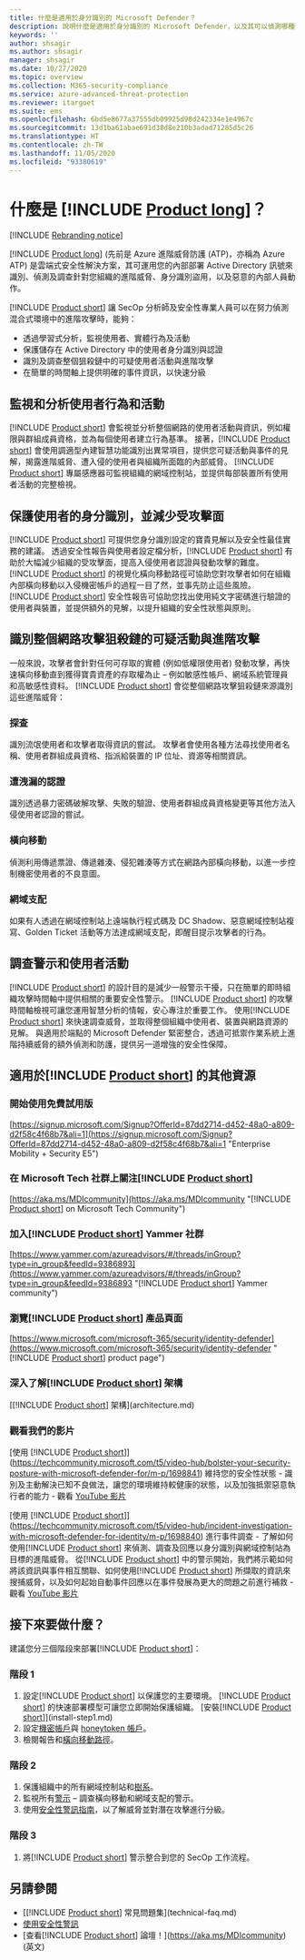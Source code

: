 ```yaml
---
title: 什麼是適用於身分識別的 Microsoft Defender？
description: 說明什麼是適用於身分識別的 Microsoft Defender，以及其可以偵測哪種類型的可疑活動
keywords: ''
author: shsagir
ms.author: shsagir
manager: shsagir
ms.date: 10/27/2020
ms.topic: overview
ms.collection: M365-security-compliance
ms.service: azure-advanced-threat-protection
ms.reviewer: itargoet
ms.suite: ems
ms.openlocfilehash: 6bd5e8677a37555db09925d98d242334e1e4967c
ms.sourcegitcommit: 13d1ba61abae691d38d8e210b3adad71285d5c26
ms.translationtype: HT
ms.contentlocale: zh-TW
ms.lasthandoff: 11/05/2020
ms.locfileid: "93380619"
---
```

# <a name="what-is-product-long"></a>什麼是 [!INCLUDE [Product long](includes/product-long.md)]？

[!INCLUDE [Rebranding notice](includes/rebranding.md)]

[!INCLUDE [Product long](includes/product-long.md)] (先前是 Azure 進階威脅防護 (ATP)，亦稱為 Azure ATP) 是雲端式安全性解決方案，其可運用您的內部部署 Active Directory 訊號來識別、偵測及調查針對您組織的進階威脅、身分識別盜用，以及惡意的內部人員動作。

[!INCLUDE [Product short](includes/product-short.md)] 讓 SecOp 分析師及安全性專業人員可以在努力偵測混合式環境中的進階攻擊時，能夠：

- 透過學習式分析，監視使用者、實體行為及活動
- 保護儲存在 Active Directory 中的使用者身分識別與認證
- 識別及調查整個狙殺鏈中的可疑使用者活動與進階攻擊
- 在簡單的時間軸上提供明確的事件資訊，以快速分級

## <a name="monitor-and-profile-user-behavior-and-activities"></a>監視和分析使用者行為和活動

[!INCLUDE [Product short](includes/product-short.md)] 會監視並分析整個網路的使用者活動與資訊，例如權限與群組成員資格，並為每個使用者建立行為基準。 接著，[!INCLUDE [Product short](includes/product-short.md)] 會使用調適型內建智慧功能識別出異常項目，提供您可疑活動與事件的見解，揭露進階威脅、遭入侵的使用者與組織所面臨的內部威脅。 [!INCLUDE [Product short](includes/product-short.md)] 專屬感應器可監視組織的網域控制站，並提供每部裝置所有使用者活動的完整檢視。

## <a name="protect-user-identities-and-reduce-the-attack-surface"></a>保護使用者的身分識別，並減少受攻擊面

[!INCLUDE [Product short](includes/product-short.md)] 可提供您身分識別設定的寶貴見解以及安全性最佳實務的建議。 透過安全性報告與使用者設定檔分析，[!INCLUDE [Product short](includes/product-short.md)] 有助於大幅減少組織的受攻擊面，提高入侵使用者認證與發動攻擊的難度。 [!INCLUDE [Product short](includes/product-short.md)] 的視覺化橫向移動路徑可協助您對攻擊者如何在組織內部橫向移動以入侵機密帳戶的過程一目了然，並事先防止這些風險。 [!INCLUDE [Product short](includes/product-short.md)] 安全性報告可協助您找出使用純文字密碼進行驗證的使用者與裝置，並提供額外的見解，以提升組織的安全性狀態與原則。

## <a name="identify-suspicious-activities-and-advanced-attacks-across-the-cyber-attack-kill-chain"></a>識別整個網路攻擊狙殺鏈的可疑活動與進階攻擊

一般來說，攻擊者會針對任何可存取的實體 (例如低權限使用者) 發動攻擊，再快速橫向移動直到獲得寶貴資產的存取權為止 – 例如敏感性帳戶、網域系統管理員和高敏感性資料。 [!INCLUDE [Product short](includes/product-short.md)] 會從整個網路攻擊狙殺鏈來源識別這些進階威脅：

### <a name="reconnaissance"></a>探查

識別流氓使用者和攻擊者取得資訊的嘗試。 攻擊者會使用各種方法尋找使用者名稱、使用者群組成員資格、指派給裝置的 IP 位址、資源等相關資訊。

### <a name="compromised-credentials"></a>遭洩漏的認證

識別透過暴力密碼破解攻擊、失敗的驗證、使用者群組成員資格變更等其他方法入侵使用者認證的嘗試。

### <a name="lateral-movements"></a>橫向移動

偵測利用傳遞票證、傳遞雜湊、侵犯雜湊等方式在網路內部橫向移動，以進一步控制機密使用者的不良意圖。

### <a name="domain-dominance"></a>網域支配

如果有人透過在網域控制站上遠端執行程式碼及 DC Shadow、惡意網域控制站複寫、Golden Ticket 活動等方法達成網域支配，即醒目提示攻擊者的行為。

## <a name="investigate-alerts-and-user-activities"></a>調查警示和使用者活動

[!INCLUDE [Product short](includes/product-short.md)] 的設計目的是減少一般警示干擾，只在簡單的即時組織攻擊時間軸中提供相關的重要安全性警示。 [!INCLUDE [Product short](includes/product-short.md)] 的攻擊時間軸檢視可讓您運用智慧分析的情報，安心專注於重要工作。 使用[!INCLUDE [Product short](includes/product-short.md)] 來快速調查威脅，並取得整個組織中使用者、裝置與網路資源的見解。 與適用於端點的 Microsoft Defender 緊密整合，透過可抵禦作業系統上進階持續威脅的額外偵測和防護，提供另一道增強的安全性保障。

## <a name="additional-resources-for-product-short"></a>適用於[!INCLUDE [Product short](includes/product-short.md)] 的其他資源

### <a name="start-a-free-trial"></a>開始使用免費試用版

[https://signup.microsoft.com/Signup?OfferId=87dd2714-d452-48a0-a809-d2f58c4f68b7&ali=1](https://signup.microsoft.com/Signup?OfferId=87dd2714-d452-48a0-a809-d2f58c4f68b7&ali=1 "Enterprise Mobility + Security E5")

### <a name="follow-product-short-on-microsoft-tech-community"></a>在 Microsoft Tech 社群上關注[!INCLUDE [Product short](includes/product-short.md)]

[https://aka.ms/MDIcommunity](https://aka.ms/MDIcommunity "[!INCLUDE [Product short](includes/product-short.md)] on Microsoft Tech Community")

### <a name="join-the-product-short-yammer-community"></a>加入[!INCLUDE [Product short](includes/product-short.md)] Yammer 社群

[https://www.yammer.com/azureadvisors/#/threads/inGroup?type=in_group&feedId=9386893](https://www.yammer.com/azureadvisors/#/threads/inGroup?type=in_group&feedId=9386893 "[!INCLUDE [Product short](includes/product-short.md)] Yammer community")

### <a name="visit-the-product-short-product-page"></a>瀏覽[!INCLUDE [Product short](includes/product-short.md)] 產品頁面

[https://www.microsoft.com/microsoft-365/security/identity-defender](https://www.microsoft.com/microsoft-365/security/identity-defender "[!INCLUDE [Product short](includes/product-short.md)] product page")

### <a name="learn-more-about-product-short-architecture"></a>深入了解[!INCLUDE [Product short](includes/product-short.md)] 架構

[[!INCLUDE [Product short](includes/product-short.md)] 架構](architecture.md)

### <a name="watch-our-videos"></a>觀看我們的影片

[使用 [!INCLUDE [Product short](includes/product-short.md)]](https://techcommunity.microsoft.com/t5/video-hub/bolster-your-security-posture-with-microsoft-defender-for/m-p/1698841) 維持您的安全性狀態 - 識別及主動解決已知不良做法，讓您的環境維持較健康的狀態，以及加強抵禦惡意執行者的能力 - 觀看 [YouTube 影片](https://youtu.be/nx5rrxVuRTk)

[使用 [!INCLUDE [Product short](includes/product-short.md)]](https://techcommunity.microsoft.com/t5/video-hub/incident-investigation-with-microsoft-defender-for-identity/m-p/1698840) 進行事件調查 - 了解如何使用[!INCLUDE [Product short](includes/product-short.md)] 來偵測、調查及回應以身分識別與網域控制站為目標的進階威脅。 從[!INCLUDE [Product short](includes/product-short.md)] 中的警示開始，我們將示範如何將該資訊與事件相互關聯、如何使用[!INCLUDE [Product short](includes/product-short.md)] 所擷取的資訊來搜捕威脅，以及如何起始自動事件回應以在事件發展為更大的問題之前進行補救 - 觀看 [YouTube 影片](https://youtu.be/geWU4It6S48)

## <a name="whats-next"></a>接下來要做什麼？

建議您分三個階段來部署[!INCLUDE [Product short](includes/product-short.md)]：

### <a name="phase-1"></a>階段 1

1. 設定[!INCLUDE [Product short](includes/product-short.md)] 以保護您的主要環境。 [!INCLUDE [Product short](includes/product-short.md)] 的快速部署模型可讓您立即開始保護組織。 [安裝[!INCLUDE [Product short](includes/product-short.md)]](install-step1.md)
1. 設定[機密帳戶](sensitive-accounts.md)與 [honeytoken 帳戶](install-step7.md)。
1. 檢閱報告和[橫向移動路徑](use-case-lateral-movement-path.md)。

### <a name="phase-2"></a>階段 2

1. 保護組織中的所有網域控制站和[樹系](multi-forest.md)。
1. 監視所有[警示](working-with-suspicious-activities.md) – 調查橫向移動和網域支配的警示。
1. 使用[安全性警訊指南](suspicious-activity-guide.md)，以了解威脅並對潛在攻擊進行分級。

### <a name="phase-3"></a>階段 3

1. 將[!INCLUDE [Product short](includes/product-short.md)] 警示整合到您的 SecOp 工作流程。

## <a name="see-also"></a>另請參閱

- [[!INCLUDE [Product short](includes/product-short.md)] 常見問題集](technical-faq.md)
- [使用安全性警訊](working-with-suspicious-activities.md)
- [查看[!INCLUDE [Product short](includes/product-short.md)] 論壇！](https://aka.ms/MDIcommunity)\(英文\)
